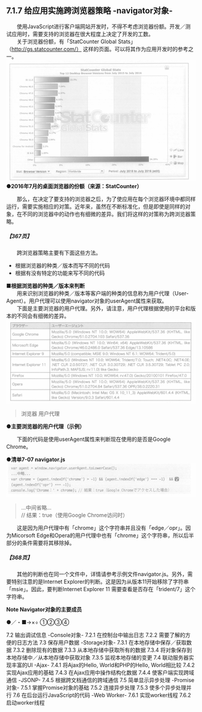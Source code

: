 ## 7.1.7 给应用实施跨浏览器策略 -navigator对象-
&emsp;&emsp;使用JavaScript进行客户端网站开发时，不得不考虑浏览器份额。开发／测试应用时，需要支持的浏览器在很大程度上决定了开发的工数。<br>
&emsp;&emsp;关于浏览器份额，有「StatCounter Global Stats」（http://gs.statcounter.com/） 这样的页面。可以将其作为应用开发时的参考之一。
![image](../../images/c7/スクリーンショット&#32;2019-04-10&#32;午前10.38.51.png)
**●2016年7月的桌面浏览器的份额（来源：StatCounter）**

&emsp;&emsp;那么，在决定了要支持的浏览器之后，为了使应用在每个浏览器环境中都同样运行，需要实施相应的对策。近年来，虽然在不断标准化，但是即使是同样的对象，在不同的浏览器中的动作也有细微的差异。我们将这样的对策称为跨浏览器策略。
##### 【367页】
&emsp;&emsp;跨浏览器策略主要有下面这些方法。
- 根据浏览器的种类／版本而写不同的代码
- 根据有没有特定的功能来写不同的代码

**■根据浏览器的种类／版本来判断**<br>
&emsp;&emsp;用来识别浏览器的种类／版本等客户端的种类的信息称为用户代理（User-Agent）。用户代理可以使用navigator对象的userAgent属性来获取。<br>
&emsp;&emsp;下面是主要浏览器的用户代理。另外，请注意，用户代理根据使用的平台和版本的不同会有细微的差异。
![image](../../images/c7/スクリーンショット&#32;2019-04-10&#32;午前11.26.12.png)
> 浏览器 用户代理

**●主要浏览器的用户代理（示例）**

&emsp;&emsp;下面的代码是使用userAgent属性来判断现在使用的是否是Google Chrome。

**●清单7-07 navigator.js**
![image](../../images/c7/スクリーンショット&#32;2019-04-10&#32;午前11.46.51.png)
> ...中间省略...  
> // 结果：true（使用Google Chrome访问时）

&emsp;&emsp;这是因为用户代理中有「chrome」这个字符串并且没有「edge／opr」。因为Micorsoft Edge和Opera的用户代理中也有「chrome」这个字符串，所以后半部分的条件需要将其移除掉。<br>
##### 【368页】
&emsp;&emsp;其他的判断也在同一个文件中，详情请参考示例文件navigator.js。另外，需要特别注意的是Internet Explorer的判断。这是因为从版本11开始移除了字符串「msie」。因此，要判断Internet Explorer 11 需要查看是否存在「trident/7」这个字符串。

**Note Navigator对象的主要成员**<br>




●／・■→×÷
①②③④

7.2 输出调试信息 -Console对象-
7.2.1 在控制台中输出日志
7.2.2 需要了解的方便的日志方法
7.3 保存用户数据 -Storage对象-
7.3.1 在本地存储中保存／获取数据
7.3.2 删除现有的数据
7.3.3 从本地存储中获取所有的数据
7.3.4 将对象保存到本地存储中／从本地存储中获取对象
7.3.5 监视本地存储的变更
7.4 联动服务器实现丰富的UI -Ajax-
7.4.1 将Ajax的Hello, World和PHP的Hello, World相比较
7.4.2 实现Ajax应用的基础
7.4.3 在Ajax应用中操作结构化数据
7.4.4 使客户端实现跨域通信 -JSONP-
7.4.5 根据跨文档通信的跨域通信
7.5 简单显示异步处理 -Promise对象-
7.5.1 掌握Promise对象的基础
7.5.2 连接异步处理
7.5.3 使多个异步处理并行
7.6 在后台运行JavaScript的代码 -Web Worker-
7.6.1 实现worker线程
7.6.2 启动worker线程